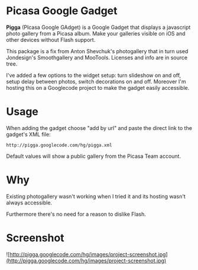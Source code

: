 # Picasa Google Gadget #

**Pigga** (PIcasa Google GAdget) is a Google Gadget that displays a javascript photo gallery from a Picasa album.
Make your galleries visible on iOS and other devices without Flash support.

This package is a fix from Anton Shevchuk's photogallery that in turn used Jondesign's Smoothgallery and MooTools. Licenses and info are in source tree.

I've added a few options to the widget setup: turn slideshow on and off, setup delay between photos, switch decorations on and off.
Moreover I'm hosting this on a Googlecode project to make the gadget easily accessible.

# Usage #

When adding the gadget choose "add by url" and paste the direct link to the gadget's XML file:
```
http://pigga.googlecode.com/hg/pigga.xml
```

Default values will show a public gallery from the Picasa Team account.

# Why #

Existing photogallery wasn't working when I tried it and its hosting wasn't always accessible.

Furthermore there's no need for a reason to dislike Flash.

# Screenshot #
![http://pigga.googlecode.com/hg/images/project-screenshot.jpg](http://pigga.googlecode.com/hg/images/project-screenshot.jpg)